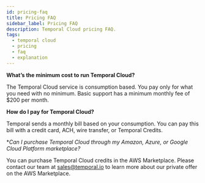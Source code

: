 ```yaml
---
id: pricing-faq
title: Pricing FAQ
sidebar_label: Pricing FAQ
description: Temporal Cloud pricing FAQ.
tags:
  - temporal cloud
  - pricing
  - faq
  - explanation
---
```


**What’s the minimum cost to run Temporal Cloud?**

The Temporal Cloud service is consumption based. You pay only for what you need with no minimum. Basic support has a minimum monthly fee of $200 per month.

**How do I pay for Temporal Cloud?**

Temporal sends a monthly bill based on your consumption. You can pay this bill with a credit card, ACH, wire transfer, or Temporal Credits.

\*_Can I purchase Temporal Cloud through my Amazon, Azure, or Google Cloud Platform marketplace?_

You can purchase Temporal Cloud credits in the AWS Marketplace. Please contact our team at sales@temporal.io to learn more about our private offer on the AWS Marketplace.
